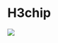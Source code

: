# H3chip

![]("https://github.com/jiangotto/H3chip/blob/main/0.Documents/img/AD_3D_Model.png?raw=true")
